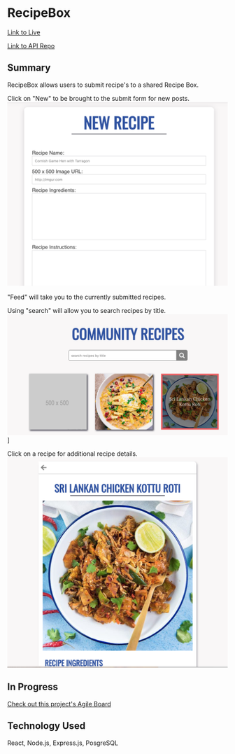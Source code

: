 # RecipeBox

[Link to Live](https://recipe-box.victorialgodfrey.now.sh/)

[Link to API Repo](https://github.com/inertiawhoosh/my-recipe-box-api)

## Summary

RecipeBox allows users to submit recipe's to a shared Recipe Box.

Click on "New" to be brought to the submit form for new posts. 
![new recipe page](./Pictures/New.png)

"Feed" will take you to the currently submitted recipes. 

Using "search" will allow you to search recipes by title. 
![Recipe feed page](./Pictures/Recipes.png)]

Click on a recipe for additional recipe details.
![Recipe detail page](./Pictures/RecipeDetails.png)

## In Progress

[Check out this project's Agile Board](https://trello.com/b/1X6UxStR/my-recipe-box)

## Technology Used 

React, Node.js, Express.js, PosgreSQL
